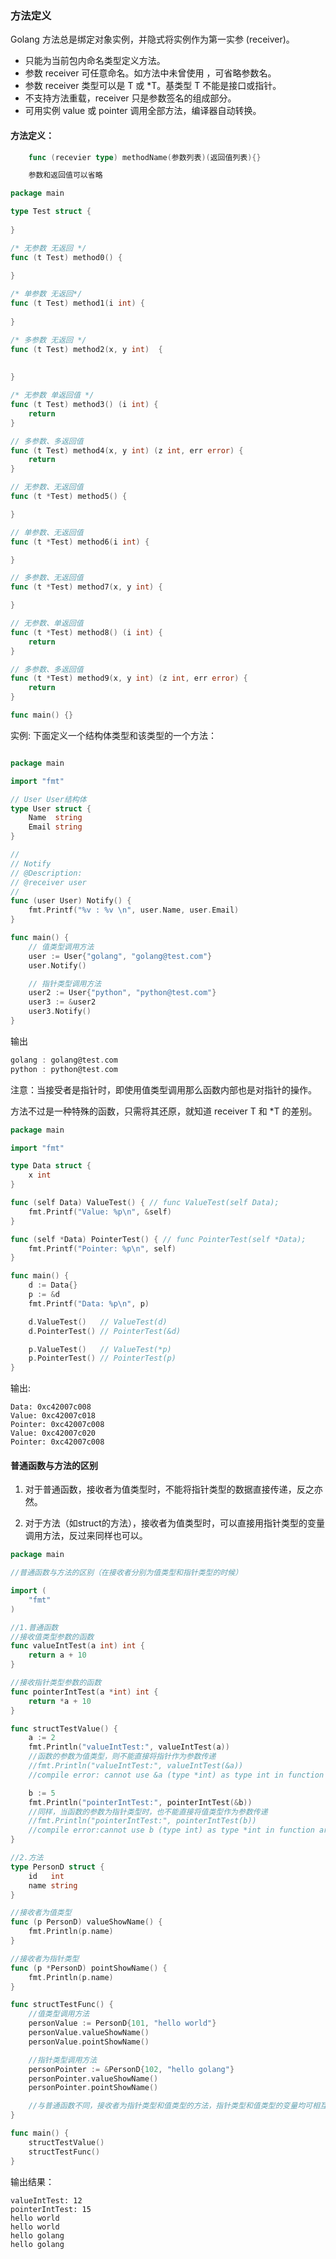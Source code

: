 ### 方法定义

Golang 方法总是绑定对象实例，并隐式将实例作为第一实参 (receiver)。

* 只能为当前包内命名类型定义方法。 
* 参数 receiver 可任意命名。如方法中未曾使用 ，可省略参数名。 
* 参数 receiver 类型可以是 T 或 *T。基类型 T 不能是接口或指针。 
* 不支持方法重载，receiver 只是参数签名的组成部分。 
* 可用实例 value 或 pointer 调用全部方法，编译器自动转换。  

#### 方法定义：
```go
    func (recevier type) methodName(参数列表)(返回值列表){}

    参数和返回值可以省略 
```

```go
package main

type Test struct {
	
}

/* 无参数 无返回 */
func (t Test) method0() {
    
}

/* 单参数 无返回*/
func (t Test) method1(i int) {
    
}

/* 多参数 无返回 */
func (t Test) method2(x, y int)  {
	
    
}

/* 无参数 单返回值 */
func (t Test) method3() (i int) {
    return 
}

// 多参数、多返回值
func (t Test) method4(x, y int) (z int, err error) {
	return
}

// 无参数、无返回值
func (t *Test) method5() {

}

// 单参数、无返回值
func (t *Test) method6(i int) {

}

// 多参数、无返回值
func (t *Test) method7(x, y int) {

}

// 无参数、单返回值
func (t *Test) method8() (i int) {
	return
}

// 多参数、多返回值
func (t *Test) method9(x, y int) (z int, err error) {
	return
}

func main() {}

```
实例: 下面定义一个结构体类型和该类型的一个方法：

```go

package main

import "fmt"

// User User结构体
type User struct {
	Name  string
	Email string
}

//
// Notify
// @Description: 
// @receiver user
//
func (user User) Notify() {
	fmt.Printf("%v : %v \n", user.Name, user.Email)
}

func main() {
	// 值类型调用方法
	user := User{"golang", "golang@test.com"}
	user.Notify()

	// 指针类型调用方法
	user2 := User{"python", "python@test.com"}
	user3 := &user2
	user3.Notify()
}

```
输出
```go
golang : golang@test.com 
python : python@test.com 
```
注意：当接受者是指针时，即使用值类型调用那么函数内部也是对指针的操作。

方法不过是一种特殊的函数，只需将其还原，就知道 receiver T 和 *T 的差别。
```go
package main

import "fmt"

type Data struct {
    x int
}

func (self Data) ValueTest() { // func ValueTest(self Data);
    fmt.Printf("Value: %p\n", &self)
}

func (self *Data) PointerTest() { // func PointerTest(self *Data);
    fmt.Printf("Pointer: %p\n", self)
}

func main() {
    d := Data{}
    p := &d
    fmt.Printf("Data: %p\n", p)

    d.ValueTest()   // ValueTest(d)
    d.PointerTest() // PointerTest(&d)

    p.ValueTest()   // ValueTest(*p)
    p.PointerTest() // PointerTest(p)
}  
```
输出:

    Data: 0xc42007c008
    Value: 0xc42007c018
    Pointer: 0xc42007c008
    Value: 0xc42007c020
    Pointer: 0xc42007c008 

#### 普通函数与方法的区别
1. 对于普通函数，接收者为值类型时，不能将指针类型的数据直接传递，反之亦然。

2. 对于方法（如struct的方法），接收者为值类型时，可以直接用指针类型的变量调用方法，反过来同样也可以。

```go
package main

//普通函数与方法的区别（在接收者分别为值类型和指针类型的时候）

import (
    "fmt"
)

//1.普通函数
//接收值类型参数的函数
func valueIntTest(a int) int {
    return a + 10
}

//接收指针类型参数的函数
func pointerIntTest(a *int) int {
    return *a + 10
}

func structTestValue() {
    a := 2
    fmt.Println("valueIntTest:", valueIntTest(a))
    //函数的参数为值类型，则不能直接将指针作为参数传递
    //fmt.Println("valueIntTest:", valueIntTest(&a))
    //compile error: cannot use &a (type *int) as type int in function argument

    b := 5
    fmt.Println("pointerIntTest:", pointerIntTest(&b))
    //同样，当函数的参数为指针类型时，也不能直接将值类型作为参数传递
    //fmt.Println("pointerIntTest:", pointerIntTest(b))
    //compile error:cannot use b (type int) as type *int in function argument
}

//2.方法
type PersonD struct {
    id   int
    name string
}

//接收者为值类型
func (p PersonD) valueShowName() {
    fmt.Println(p.name)
}

//接收者为指针类型
func (p *PersonD) pointShowName() {
    fmt.Println(p.name)
}

func structTestFunc() {
    //值类型调用方法
    personValue := PersonD{101, "hello world"}
    personValue.valueShowName()
    personValue.pointShowName()

    //指针类型调用方法
    personPointer := &PersonD{102, "hello golang"}
    personPointer.valueShowName()
    personPointer.pointShowName()

    //与普通函数不同，接收者为指针类型和值类型的方法，指针类型和值类型的变量均可相互调用
}

func main() {
    structTestValue()
    structTestFunc()
}  
```
输出结果：

    valueIntTest: 12
    pointerIntTest: 15
    hello world
    hello world
    hello golang
    hello golang  